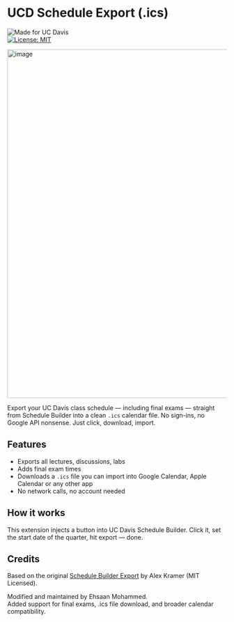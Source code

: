 # UCD Schedule Export (.ics)

![Made for UC Davis](https://img.shields.io/badge/made%20for-UC%20Davis-blue)  
[![License: MIT](https://img.shields.io/badge/License-MIT-yellow.svg)](LICENSE)

<img width="800" height="800" alt="image" src="https://github.com/user-attachments/assets/19dd22b9-95ac-4771-8352-5fbf9be0ba19" />

Export your UC Davis class schedule — including final exams — straight from Schedule Builder into a clean `.ics` calendar file. No sign-ins, no Google API nonsense. Just click, download, import.

## Features
- Exports all lectures, discussions, labs
- Adds final exam times
- Downloads a `.ics` file you can import into Google Calendar, Apple Calendar or any other app
- No network calls, no account needed

## How it works
This extension injects a button into UC Davis Schedule Builder. Click it, set the start date of the quarter, hit export — done.

## Credits

Based on the original [Schedule Builder Export](https://github.com/ajkramer/schedule-builder-export) by Alex Kramer (MIT Licensed).

Modified and maintained by Ehsaan Mohammed.  
Added support for final exams, .ics file download, and broader calendar compatibility.
